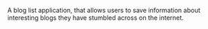A blog list application, that allows users to save information about interesting blogs they have stumbled across on the internet.
